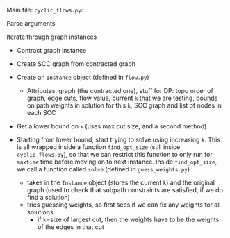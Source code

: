 Main file: `cyclic_flows.py`:

Parse arguments

Iterate through graph instances
* Contract graph instance
* Create SCC graph from contracted graph
* Create an `Instance` object (defined in `flow.py`)
   * Attributes: graph (the contracted one), stuff for DP: topo order of
            graph, edge cuts, flow value, current `k` that we are testing,
            bounds on path weights in solution for this `k`, SCC graph and list
            of nodes in each SCC

* Get a lower bound on `k` (uses max cut size, and a second method)
* Starting from lower bound, start trying to solve using increasing `k`. This
    is all wrapped inside a function `find_opt_size` (still insice
    `cyclic_flows.py`), so that we can restrict this function to only run for
    `maxtime` time before moving on to next instance. Inside `find_opt_size`,
    we call a function called `solve` (defined in `guess_weights.py`)
    * takes in the `Instance` object (stores the current `k`) and the original
        graph (used to check that subpath constraints are satisfied, if we do
        find a solution)
    * tries guessing weights, so first sees if we can fix any weights for all
        solutions:
        * if `k`=size of largest cut, then the weights have to be the weights
            of the edges in that cut

